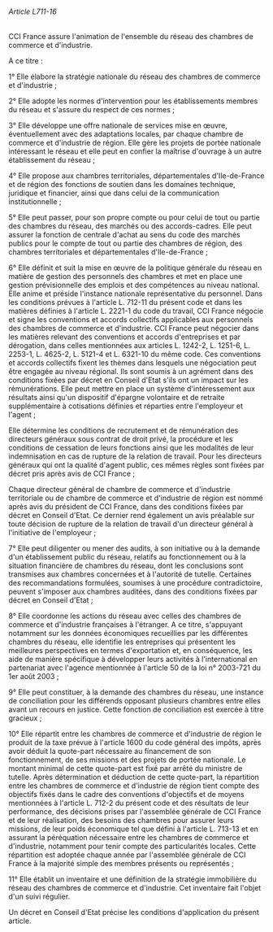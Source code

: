 ###### Article L711-16

CCI France assure l'animation de l'ensemble du réseau des chambres de commerce et d'industrie.

A ce titre :

1° Elle élabore la stratégie nationale du réseau des chambres de commerce et d'industrie ;

2° Elle adopte les normes d'intervention pour les établissements membres du réseau et s'assure du respect de ces normes ;

3° Elle développe une offre nationale de services mise en œuvre, éventuellement avec des adaptations locales, par chaque chambre de commerce et d'industrie de région. Elle gère les projets de portée nationale intéressant le réseau et elle peut en confier la maîtrise d'ouvrage à un autre établissement du réseau ;

4° Elle propose aux chambres territoriales, départementales d'Ile-de-France et de région des fonctions de soutien dans les domaines technique, juridique et financier, ainsi que dans celui de la communication institutionnelle ;

5° Elle peut passer, pour son propre compte ou pour celui de tout ou partie des chambres du réseau, des marchés ou des accords-cadres. Elle peut assurer la fonction de centrale d'achat au sens du code des marchés publics pour le compte de tout ou partie des chambres de région, des chambres territoriales et départementales d'Ile-de-France ;

6° Elle définit et suit la mise en œuvre de la politique générale du réseau en matière de gestion des personnels des chambres et met en place une gestion prévisionnelle des emplois et des compétences au niveau national. Elle anime et préside l'instance nationale représentative du personnel. Dans les conditions prévues à l'article L. 712-11 du présent code et dans les matières définies à l'article L. 2221-1 du code du travail, CCI France négocie et signe les conventions et accords collectifs applicables aux personnels des chambres de commerce et d'industrie. CCI France peut négocier dans les matières relevant des conventions et accords d'entreprises et par dérogation, dans celles mentionnées aux articles L. 1242-2, L. 1251-6, L. 2253-1, L. 4625-2, L. 5121-4 et L. 6321-10 du même code. Ces conventions et accords collectifs fixent les thèmes dans lesquels une négociation peut être engagée au niveau régional. Ils sont soumis à un agrément dans des conditions fixées par décret en Conseil d'Etat s'ils ont un impact sur les rémunérations. Elle peut mettre en place un système d'intéressement aux résultats ainsi qu'un dispositif d'épargne volontaire et de retraite supplémentaire à cotisations définies et réparties entre l'employeur et l'agent ;

Elle détermine les conditions de recrutement et de rémunération des directeurs généraux sous contrat de droit privé, la procédure et les conditions de cessation de leurs fonctions ainsi que les modalités de leur indemnisation en cas de rupture de la relation de travail. Pour les directeurs généraux qui ont la qualité d'agent public, ces mêmes règles sont fixées par décret pris après avis de CCI France ;

Chaque directeur général de chambre de commerce et d'industrie territoriale ou de chambre de commerce et d'industrie de région est nommé après avis du président de CCI France, dans des conditions fixées par décret en Conseil d'Etat. Ce dernier rend également un avis préalable sur toute décision de rupture de la relation de travail d'un directeur général à l'initiative de l'employeur ;

7° Elle peut diligenter ou mener des audits, à son initiative ou à la demande d'un établissement public du réseau, relatifs au fonctionnement ou à la situation financière de chambres du réseau, dont les conclusions sont transmises aux chambres concernées et à l'autorité de tutelle. Certaines des recommandations formulées, soumises à une procédure contradictoire, peuvent s'imposer aux chambres auditées, dans des conditions fixées par décret en Conseil d'Etat ;

8° Elle coordonne les actions du réseau avec celles des chambres de commerce et d'industrie françaises à l'étranger. A ce titre, s'appuyant notamment sur les données économiques recueillies par les différentes chambres du réseau, elle identifie les entreprises qui présentent les meilleures perspectives en termes d'exportation et, en conséquence, les aide de manière spécifique à développer leurs activités à l'international en partenariat avec l'agence mentionnée à l'article 50 de la loi n° 2003-721 du 1er août 2003 ;

9° Elle peut constituer, à la demande des chambres du réseau, une instance de conciliation pour les différends opposant plusieurs chambres entre elles avant un recours en justice. Cette fonction de conciliation est exercée à titre gracieux ;

10° Elle répartit entre les chambres de commerce et d'industrie de région le produit de la taxe prévue à l'article 1600 du code général des impôts, après avoir déduit la quote-part nécessaire au financement de son fonctionnement, de ses missions et des projets de portée nationale. Le montant minimal de cette quote-part est fixé par arrêté du ministre de tutelle. Après détermination et déduction de cette quote-part, la répartition entre les chambres de commerce et d'industrie de région tient compte des objectifs fixés dans le cadre des conventions d'objectifs et de moyens mentionnées à l'article L. 712-2 du présent code et des résultats de leur performance, des décisions prises par l'assemblée générale de CCI France et de leur réalisation, des besoins des chambres pour assurer leurs missions, de leur poids économique tel que défini à l'article L. 713-13 et en assurant la péréquation nécessaire entre les chambres de commerce et d'industrie, notamment pour tenir compte des particularités locales. Cette répartition est adoptée chaque année par l'assemblée générale de CCI France à la majorité simple des membres présents ou représentés ;

11° Elle établit un inventaire et une définition de la stratégie immobilière du réseau des chambres de commerce et d'industrie. Cet inventaire fait l'objet d'un suivi régulier.

Un décret en Conseil d'Etat précise les conditions d'application du présent article.

